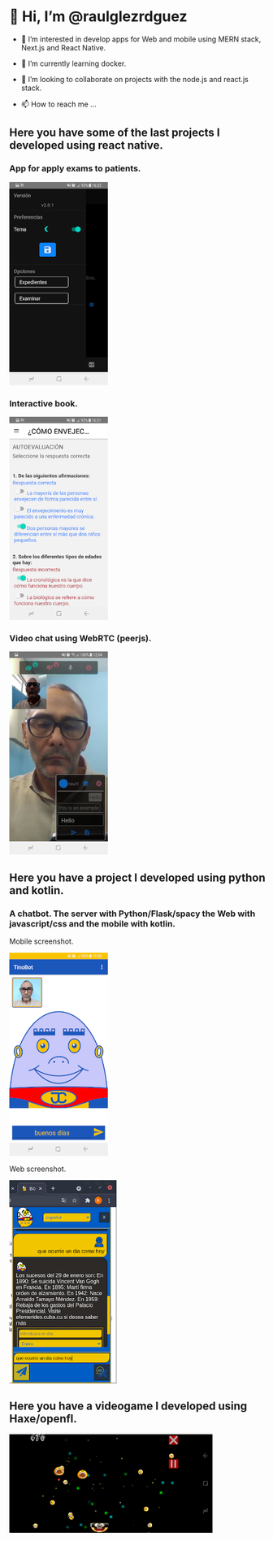 # 👋 Hi, I’m @raulglezrdguez

- 👀 I’m interested in develop apps for Web and mobile using MERN stack, Next.js and React Native.

- 🌱 I’m currently learning docker.

- 💞️ I’m looking to collaborate on projects with the node.js and react.js stack.

- 📫 How to reach me ...

## Here you have some of the last projects I developed using react native.

### App for apply exams to patients.

![sharexams](/assets/Screenshot_20220128-162207.png)

### Interactive book.

![cuidandonos](/assets/Screenshot_20220128-163124.png)

### Video chat using WebRTC (peerjs).

![shareta](/assets/Screenshot_20220129-120437.png)

## Here you have a project I developed using python and kotlin.

### A chatbot. The server with Python/Flask/spacy the Web with javascript/css and the mobile with kotlin.

Mobile screenshot.

![botino](/assets/Screenshot_20220129-155021.png)

Web screenshot.

![botino](/assets/screenshotwebbotino.png)

## Here you have a videogame I developed using Haxe/openfl.

![netpong](/assets/Screenshot_20220129-155135.png)

<!---
raulglezrdguez/raulglezrdguez is a ✨ special ✨ repository because its `README.md` (this file) appears on your GitHub profile.
You can click the Preview link to take a look at your changes.
--->
